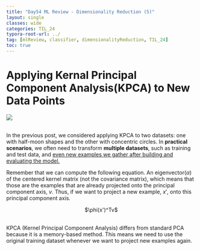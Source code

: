 ```yaml
---
title: "Day54 ML Review - Dimensionality Reduction (5)"
layout: single
classes: wide
categories: TIL_24
typora-root-url: ../
tag: [mlReview, classifier, dimensionalityReduction, TIL_24]
toc: true 
---
```


# Applying Kernal Principal Component Analysis(KPCA) to New Data Points

<img src="blog/images/2024-08-17-TIL24_Day54/EA0B6E3A-317F-4054-931E-F2787C19249E.jpeg"><br><br>

In the previous post, we considered applying KPCA to two datasets: one with half-moon shapes and the other with concentric circles. In **practical scenarios**, we often need to transform **multiple datasets**, such as training and test data, and <u>even new examples we gather after building and evaluating the model.</u> 

Remember that we can compute the following equation. An eigenvector($\alpha$) of the centered kernel matrix (not the covariance matrix), which means that those are the examples that are already projected onto the principal component axis, $v$. Thus, if we want to project a new example, $x'$, onto this principal component axis.  

<center>
    $\phi(x')^Tv$ <br><br>
</center>



KPCA (Kernel Principal Component Analysis) differs from standard PCA because it is a memory-based method. This means we need to use the original training dataset whenever we want to project new examples again.

<br><br>

